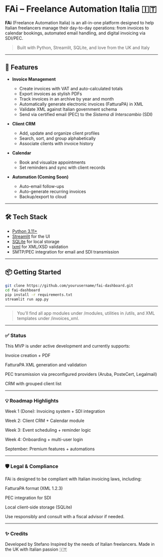 # FAi – Freelance Automation Italia 🇮🇹

**FAi** (Freelance Automation Italia) is an all-in-one platform designed to help Italian freelancers manage their day-to-day operations: 
from invoices to calendar bookings, automated email handling, and digital invoicing via SDI/PEC.

> Built with Python, Streamlit, SQLite, and love from the UK and Italy

---

## 🚀 Features

- **Invoice Management**
  - Create invoices with VAT and auto-calculated totals
  - Export invoices as stylish PDFs
  - Track invoices in an archive by year and month
  - Automatically generate electronic invoices (FatturaPA) in XML
  - Validate XML against Italian government schema
  - Send via certified email (PEC) to the *Sistema di Interscambio* (SDI)

- **Client CRM**
  - Add, update and organize client profiles
  - Search, sort, and group alphabetically
  - Associate clients with invoice history

- **Calendar**
  - Book and visualize appointments
  - Set reminders and sync with client records

- **Automation (Coming Soon)**
  - Auto-email follow-ups
  - Auto-generate recurring invoices
  - Backup/export to cloud

---

## 🛠 Tech Stack

- [Python 3.11+](https://www.python.org/)
- [Streamlit](https://streamlit.io/) for the UI
- [SQLite](https://www.sqlite.org/index.html) for local storage
- [lxml](https://lxml.de/) for XML/XSD validation
- SMTP/PEC integration for email and SDI transmission

---

## 📦 Getting Started

```bash
git clone https://github.com/yourusername/fai-dashboard.git
cd fai-dashboard
pip install -r requirements.txt
streamlit run app.py
```
---

> You'll find all app modules under /modules, utilities in /utils, and XML templates under /invoices_xml.

---
### ✅ **Status**
This MVP is under active development and currently supports:

Invoice creation + PDF

FatturaPA XML generation and validation

PEC transmission via preconfigured providers (Aruba, PosteCert, Legalmail)

CRM with grouped client list

---
### 💡 **Roadmap Highlights**
Week 1 (Done): Invoicing system + SDI integration

Week 2: Client CRM + Calendar module

Week 3: Event scheduling + reminder logic

Week 4: Onboarding + multi-user login

September: Premium features + automations

---
### 🛡 **Legal & Compliance**
FAi is designed to be compliant with Italian invoicing laws, including:

FatturaPA format (XML 1.2.3)

PEC integration for SDI

Local client-side storage (SQLite)

Use responsibly and consult with a fiscal advisor if needed.

---
### ✨ Credits
Developed by Stefano
Inspired by the needs of Italian freelancers.
Made in the UK with Italian passion 🇮🇹
